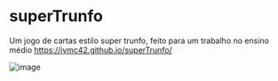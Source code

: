 # superTrunfo
Um jogo de cartas estilo super trunfo, feito para um trabalho no ensino médio https://jvmc42.github.io/superTrunfo/

![image](https://user-images.githubusercontent.com/101017414/157747446-8cf2ba53-82d8-4249-a8f8-f9d0fcab4f75.png)

